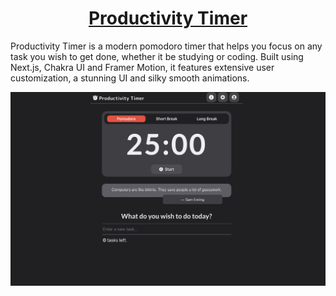 <h1 align="center">
<a href="https://www.productivitytimer.app/">Productivity Timer</a>
  <br>
</h1>
Productivity Timer is a modern pomodoro timer that helps you focus on any task you wish to get done, whether it be studying or coding. Built using Next.js, Chakra UI and Framer Motion, it features extensive user customization, a stunning UI and silky smooth animations.

<br />

![image](public/card.png)
